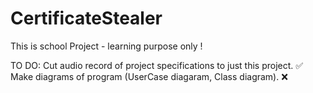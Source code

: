 # CertificateStealer
This is school Project - learning purpose only !

TO DO:
Cut audio record of project specifications to just this project.      ✅
Make diagrams of program (UserCase diagaram, Class diagram).          ❌
